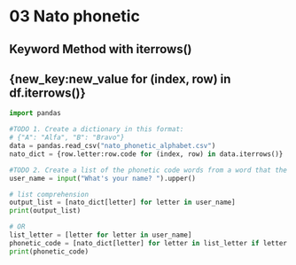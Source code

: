 # 03 Nato phonetic
## Keyword Method with iterrows()
## {new_key:new_value for (index, row) in df.iterrows()}
```python
import pandas

#TODO 1. Create a dictionary in this format:
# {"A": "Alfa", "B": "Bravo"}
data = pandas.read_csv("nato_phonetic_alphabet.csv")
nato_dict = {row.letter:row.code for (index, row) in data.iterrows()}

#TODO 2. Create a list of the phonetic code words from a word that the user inputs.
user_name = input("What's your name? ").upper()

# list comprehension
output_list = [nato_dict[letter] for letter in user_name]
print(output_list)

# OR
list_letter = [letter for letter in user_name]
phonetic_code = [nato_dict[letter] for letter in list_letter if letter in nato_dict.keys()]
print(phonetic_code)

```